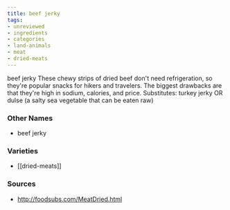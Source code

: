 ```yaml
---
title: beef jerky
tags:
- unreviewed
- ingredients
- categories
- land-animals
- meat
- dried-meats
---
```

beef jerky These chewy strips of dried beef don't need refrigeration, so they're popular snacks for hikers and travelers. The biggest drawbacks are that they're high in sodium, calories, and price. Substitutes: turkey jerky OR dulse (a salty sea vegetable that can be eaten raw)

### Other Names

* beef jerky

### Varieties

* [[dried-meats]]

### Sources
* http://foodsubs.com/MeatDried.html

